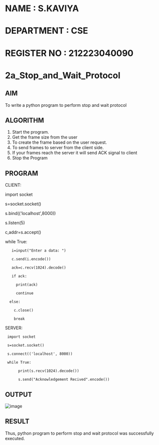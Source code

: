 # NAME : S.KAVIYA
# DEPARTMENT : CSE
# REGISTER NO : 212223040090
# 2a_Stop_and_Wait_Protocol
## AIM 
To write a python program to perform stop and wait protocol
## ALGORITHM
1. Start the program.
2. Get the frame size from the user
3. To create the frame based on the user request.
4. To send frames to server from the client side.
5. If your frames reach the server it will send ACK signal to client
6. Stop the Program
## PROGRAM

CLIENT:

   import socket

   s=socket.socket()

   s.bind(('localhost',8000))

   s.listen(5)

   c,addr=s.accept()

   while True:

       i=input("Enter a data: ")

       c.send(i.encode())

       ack=c.recv(1024).decode()

       if ack:

         print(ack)
   
         continue
   
      else:

        c.close()
   
        break

SERVER:

     import socket

     s=socket.socket()

     s.connect(('localhost', 8000))

     while True:

          print(s.recv(1024).decode())
       
          s.send("Acknowledgement Recived".encode())


## OUTPUT

![image](https://github.com/KAVIYASHANMUGAM19/2a_Stop_and_Wait_Protocol/assets/155141139/8174a067-1064-4ad7-b5cd-0a0c89a44ecb)

## RESULT
Thus, python program to perform stop and wait protocol was successfully executed.
